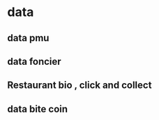#    data
##   data pmu
##   data foncier
##   Restaurant bio , click and collect
##   data bite coin


